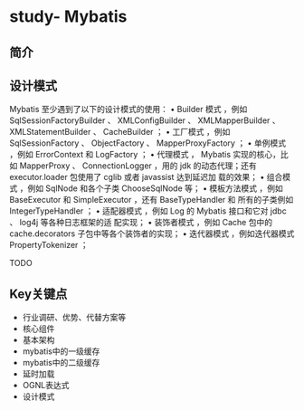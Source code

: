 # study- Mybatis #
## 简介



## 设计模式

Mybatis 至少遇到了以下的设计模式的使用：
• Builder 模式 ，例如 SqlSessionFactoryBuilder 、 XMLConfigBuilder 、
XMLMapperBuilder 、 XMLStatementBuilder 、 CacheBuilder ；
• 工厂模式 ，例如 SqlSessionFactory 、 ObjectFactory 、 MapperProxyFactory ；
• 单例模式 ，例如 ErrorContext 和 LogFactory ；
• 代理模式 ， Mybatis 实现的核心，比如 MapperProxy 、 ConnectionLogger ，用的
jdk 的动态代理；还有 executor.loader 包使用了 cglib 或者 javassist 达到延迟加
载的效果；
• 组合模式 ，例如 SqlNode 和各个子类 ChooseSqlNode 等；
• 模板方法模式 ，例如 BaseExecutor 和 SimpleExecutor ，还有 BaseTypeHandler 和
所有的子类例如 IntegerTypeHandler ；
• 适配器模式 ，例如 Log 的 Mybatis 接口和它对 jdbc 、 log4j 等各种日志框架的适
配实现；
• 装饰者模式 ，例如 Cache 包中的 cache.decorators 子包中等各个装饰者的实现；
• 迭代器模式 ，例如迭代器模式 PropertyTokenizer ；


TODO

## Key关键点

- 行业调研、优势、代替方案等
- 核心组件
- 基本架构
- mybatis中的一级缓存
- mybatis中的二级缓存
- 延时加载 
- OGNL表达式
- 设计模式





